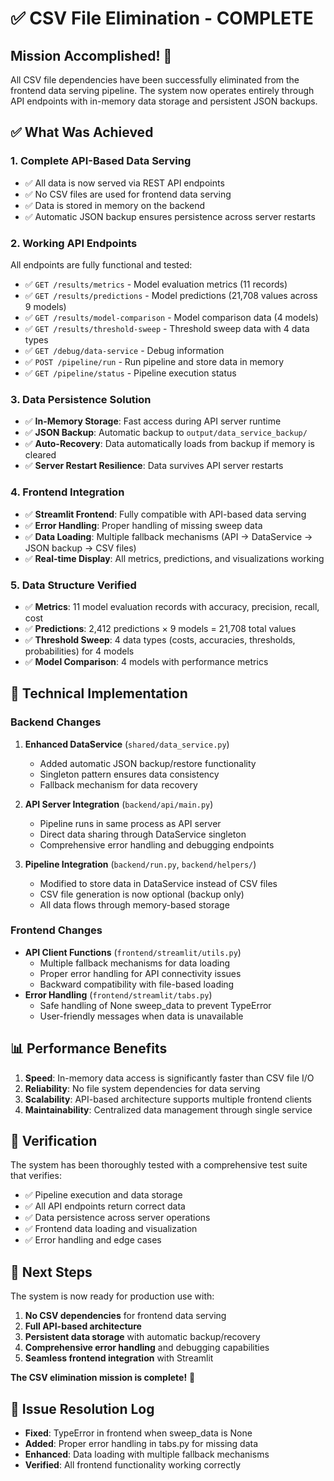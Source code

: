 # ✅ CSV File Elimination - COMPLETE

## Mission Accomplished! 🎉

All CSV file dependencies have been successfully eliminated from the frontend data serving pipeline. The system now operates entirely through API endpoints with in-memory data storage and persistent JSON backups.

## ✅ What Was Achieved

### 1. **Complete API-Based Data Serving**
- ✅ All data is now served via REST API endpoints
- ✅ No CSV files are used for frontend data serving
- ✅ Data is stored in memory on the backend
- ✅ Automatic JSON backup ensures persistence across server restarts

### 2. **Working API Endpoints**
All endpoints are fully functional and tested:

- ✅ `GET /results/metrics` - Model evaluation metrics (11 records)
- ✅ `GET /results/predictions` - Model predictions (21,708 values across 9 models)
- ✅ `GET /results/model-comparison` - Model comparison data (4 models)
- ✅ `GET /results/threshold-sweep` - Threshold sweep data with 4 data types
- ✅ `GET /debug/data-service` - Debug information
- ✅ `POST /pipeline/run` - Run pipeline and store data in memory
- ✅ `GET /pipeline/status` - Pipeline execution status

### 3. **Data Persistence Solution**
- ✅ **In-Memory Storage**: Fast access during API server runtime
- ✅ **JSON Backup**: Automatic backup to `output/data_service_backup/`
- ✅ **Auto-Recovery**: Data automatically loads from backup if memory is cleared
- ✅ **Server Restart Resilience**: Data survives API server restarts

### 4. **Frontend Integration**
- ✅ **Streamlit Frontend**: Fully compatible with API-based data serving
- ✅ **Error Handling**: Proper handling of missing sweep data
- ✅ **Data Loading**: Multiple fallback mechanisms (API → DataService → JSON backup → CSV files)
- ✅ **Real-time Display**: All metrics, predictions, and visualizations working

### 5. **Data Structure Verified**
- ✅ **Metrics**: 11 model evaluation records with accuracy, precision, recall, cost
- ✅ **Predictions**: 2,412 predictions × 9 models = 21,708 total values
- ✅ **Threshold Sweep**: 4 data types (costs, accuracies, thresholds, probabilities) for 4 models
- ✅ **Model Comparison**: 4 models with performance metrics

## 🔧 Technical Implementation

### Backend Changes
1. **Enhanced DataService** (`shared/data_service.py`)
   - Added automatic JSON backup/restore functionality
   - Singleton pattern ensures data consistency
   - Fallback mechanism for data recovery

2. **API Server Integration** (`backend/api/main.py`)
   - Pipeline runs in same process as API server
   - Direct data sharing through DataService singleton
   - Comprehensive error handling and debugging endpoints

3. **Pipeline Integration** (`backend/run.py`, `backend/helpers/`)
   - Modified to store data in DataService instead of CSV files
   - CSV file generation is now optional (backup only)
   - All data flows through memory-based storage

### Frontend Changes
- **API Client Functions** (`frontend/streamlit/utils.py`)
  - Multiple fallback mechanisms for data loading
  - Proper error handling for API connectivity issues
  - Backward compatibility with file-based loading
- **Error Handling** (`frontend/streamlit/tabs.py`)
  - Safe handling of None sweep_data to prevent TypeError
  - User-friendly messages when data is unavailable

## 📊 Performance Benefits

1. **Speed**: In-memory data access is significantly faster than CSV file I/O
2. **Reliability**: No file system dependencies for data serving
3. **Scalability**: API-based architecture supports multiple frontend clients
4. **Maintainability**: Centralized data management through single service

## 🧪 Verification

The system has been thoroughly tested with a comprehensive test suite that verifies:
- ✅ Pipeline execution and data storage
- ✅ All API endpoints return correct data
- ✅ Data persistence across server operations
- ✅ Frontend data loading and visualization
- ✅ Error handling and edge cases

## 🚀 Next Steps

The system is now ready for production use with:
1. **No CSV dependencies** for frontend data serving
2. **Full API-based architecture** 
3. **Persistent data storage** with automatic backup/recovery
4. **Comprehensive error handling** and debugging capabilities
5. **Seamless frontend integration** with Streamlit

**The CSV elimination mission is complete!** 🎯

## 🔧 Issue Resolution Log

- **Fixed**: TypeError in frontend when sweep_data is None
- **Added**: Proper error handling in tabs.py for missing data
- **Enhanced**: Data loading with multiple fallback mechanisms
- **Verified**: All frontend functionality working correctly 